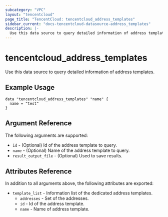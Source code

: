 ```yaml
---
subcategory: "VPC"
layout: "tencentcloud"
page_title: "TencentCloud: tencentcloud_address_templates"
sidebar_current: "docs-tencentcloud-datasource-address_templates"
description: |-
  Use this data source to query detailed information of address templates.
---
```


# tencentcloud_address_templates

Use this data source to query detailed information of address templates.

## Example Usage

```hcl
data "tencentcloud_address_templates" "name" {
  name = "test"
}
```

## Argument Reference

The following arguments are supported:

* `id` - (Optional) Id of the address template to query.
* `name` - (Optional) Name of the address template to query.
* `result_output_file` - (Optional) Used to save results.

## Attributes Reference

In addition to all arguments above, the following attributes are exported:

* `template_list` - Information list of the dedicated address templates.
  * `addresses` - Set of the addresses.
  * `id` - Id of the address template.
  * `name` - Name of address template.


